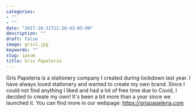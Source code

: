 ```yaml
---
categories:
- ""
- ""
date: "2017-10-31T21:28:43-05:00"
description: ""
draft: false
image: gris1.jpg
keywords: ""
slug: ipsum
title: Gris Papeleria
---
```


Gris Papeleria is a stationery company I created during lockdown last year. I have always loved stationery and wanted to create my own brand. Since I could not find anything I liked and had a lot of free time due to Covid, I decided to create my own! It's been a bit more than a year since we launched it. You can find more in our webpage:
https://grispapeleria.com